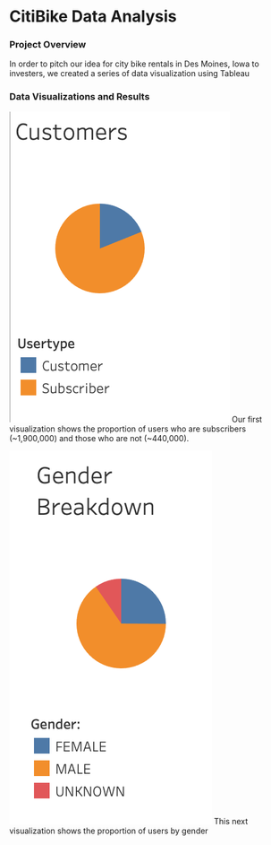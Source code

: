 # CitiBike Data Analysis
### Project Overview
In order to pitch our idea for city bike rentals in Des Moines, Iowa to investers, we created a series of data visualization using Tableau

### Data Visualizations and Results
![alt text](https://github.com/shaneabbley/bikesharing/blob/main/UserProportion.png)
Our first visualization shows the proportion of users who are subscribers (~1,900,000) and those who are not (~440,000).

![alt text](https://github.com/shaneabbley/bikesharing/blob/main/GenderProportion.png)
This next visualization shows the proportion of users by gender
